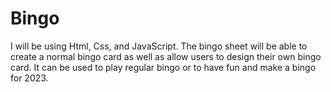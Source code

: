 # Bingo
I will be using Html, Css, and JavaScript. The bingo sheet will be able to create a normal bingo card as well as allow users to design their own bingo card. It can be used to play regular bingo or to have fun and make a bingo for 2023.
